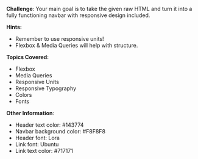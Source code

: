 **Challenge**:
Your main goal is to take the given raw HTML and turn it into a fully functioning navbar with responsive design included.

**Hints:**
 - Remember to use responsive units!
 - Flexbox & Media Queries will help with structure.

**Topics Covered:**
 - Flexbox
 - Media Queries
 - Responsive Units
 - Responsive Typography
 - Colors
 - Fonts

**Other Information**:
 - Header text color: #143774
 - Navbar background color: #F8F8F8
 - Header font: Lora
 - Link font: Ubuntu
 - Link text color: #717171
 